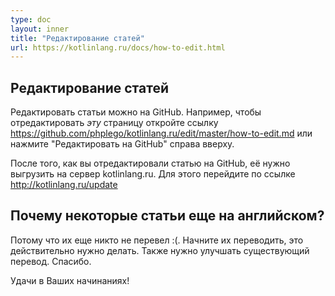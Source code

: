 ```yaml
---
type: doc
layout: inner
title: "Редактирование статей"
url: https://kotlinlang.ru/docs/how-to-edit.html
---
```


## Редактирование статей

Редактировать статьи можно на GitHub. Например, чтобы отредактировать *эту* страницу откройте ссылку https://github.com/phplego/kotlinlang.ru/edit/master/how-to-edit.md или нажмите "Редактировать на GitHub" справа вверху.

После того, как вы отредактировали статью на GitHub, её нужно выгрузить на сервер kotlinlang.ru. Для этого перейдите по ссылке http://kotlinlang.ru/update

## Почему некоторые статьи еще на английском?
Потому что их еще никто не перевел :(. Начните их переводить, это действительно нужно делать. Также нужно улучшать существующий перевод. Спасибо.

Удачи в Ваших начинаниях!
